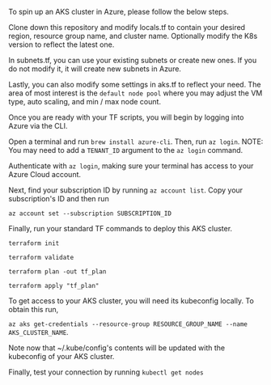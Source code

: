 To spin up an AKS cluster in Azure, please follow the below steps.

Clone down this repository and modify locals.tf to contain your desired region, resource group name, and cluster name. Optionally modify the K8s version to reflect the
latest one.

In subnets.tf, you can use your existing subnets or create new ones. If you do not modify it, it will create new subnets in Azure.

Lastly, you can also modify some settings in aks.tf to reflect your need. The area of most interest is the `default node pool` where you may adjust the VM type, auto scaling,
and min / max node count.

Once you are ready with your TF scripts, you will begin by logging into Azure via the CLI.

Open a terminal and run `brew install azure-cli`. Then, run `az login`.
NOTE: You may need to add a `TENANT_ID` argument to the `az login` command.

Authenticate with `az login`, making sure your terminal has access to your Azure Cloud account.

Next, find your subscription ID by running `az account list`. Copy your subscription's ID and then run

`az account set --subscription SUBSCRIPTION_ID`

Finally, run your standard TF commands to deploy this AKS cluster.

`terraform init`

`terraform validate`

`terraform plan -out tf_plan`

`terraform apply "tf_plan"`

To get access to your AKS cluster, you will need its kubeconfig locally. To obtain this run,

`az aks get-credentials --resource-group RESOURCE_GROUP_NAME --name AKS_CLUSTER_NAME`.

Note now that ~/.kube/config's contents will be updated with the kubeconfig of your AKS cluster.

Finally, test your connection by running `kubectl get nodes`
